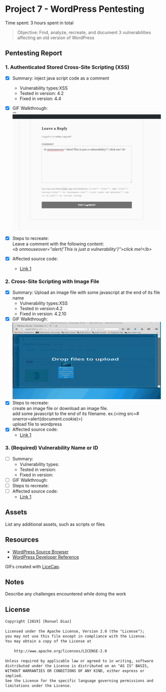# Project 7 - WordPress Pentesting

Time spent: 3 hours spent in total

> Objective: Find, analyze, recreate, and document 3 vulnerabilities affecting an old version of WordPress

## Pentesting Report

### 1. Authenticated Stored Cross-Site Scripting (XSS)
  - [X] Summary: inject java script code as a comment 
    - Vulnerability types:XSS
    - Tested in version: 4.2
    - Fixed in version: 4.4
  - [X] GIF Walkthrough: ![Alt Text](https://github.com/rdiaz002/Week_7_Project_WordPress_vs_Kali/blob/master/first_exploit.gif)
  - [X] Steps to recreate: <br />
         Leave a comment with the following content:<br />
         *\<b onmouseover="alert('This is just a vulnerability')">click me!\</b>*
         
  - [X] Affected source code:
    - [Link 1](https://github.com/WordPress/WordPress/blob/4.2-branch/wp-comments-post.php)
    
### 2. Cross-Site Scripting with Image File
  - [X] Summary: Upload an image file with some javascript at the end of its file name
    - Vulnerability types:XSS
    - Tested in version:4.2
    - Fixed in version: 4.2.10
  - [X] GIF Walkthrough: ![Alt Text](https://github.com/rdiaz002/Week_7_Project_WordPress_vs_Kali/blob/master/second_exploit.gif)
  - [X] Steps to recreate: <br />
        create an image file or download an image file. <br />
        add some javascript to the end of its filename. ex.(\<img src=# onerror=alert(document.cookie)>) <br />
        upload file to wordpress
  - [X] Affected source code:
    - [Link 1](https://github.com/WordPress/WordPress/commit/c9e60dab176635d4bfaaf431c0ea891e4726d6e0)
### 3. (Required) Vulnerability Name or ID
  - [ ] Summary: 
    - Vulnerability types:
    - Tested in version:
    - Fixed in version: 
  - [ ] GIF Walkthrough: 
  - [ ] Steps to recreate: 
  - [ ] Affected source code:
    - [Link 1](https://core.trac.wordpress.org/browser/tags/version/src/source_file.php)


## Assets

List any additional assets, such as scripts or files

## Resources

- [WordPress Source Browser](https://core.trac.wordpress.org/browser/)
- [WordPress Developer Reference](https://developer.wordpress.org/reference/)

GIFs created with [LiceCap](http://www.cockos.com/licecap/).

## Notes

Describe any challenges encountered while doing the work

## License

    Copyright [2019] [Ronuel Diaz]

    Licensed under the Apache License, Version 2.0 (the "License");
    you may not use this file except in compliance with the License.
    You may obtain a copy of the License at

        http://www.apache.org/licenses/LICENSE-2.0

    Unless required by applicable law or agreed to in writing, software
    distributed under the License is distributed on an "AS IS" BASIS,
    WITHOUT WARRANTIES OR CONDITIONS OF ANY KIND, either express or implied.
    See the License for the specific language governing permissions and
    limitations under the License.
